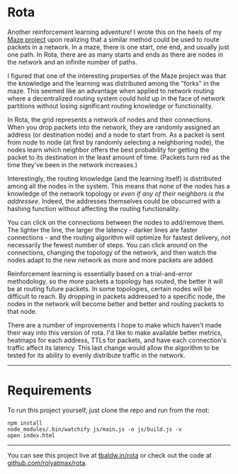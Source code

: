 Rota
====

Another reinforcement learning adventure! I wrote this on the heels of my [Maze project](https://tbaldw.in/maze) upon realizing that a similar method could be used to route packets in a network. In a maze, there is one start, one end, and usually just one path. In Rota, there are as many starts and ends as there are nodes in the network and an infinite number of paths.

I figured that one of the interesting properties of the Maze project was that the knowledge and the learning was distributed among the "forks" in the maze. This seemed like an advantage when applied to network routing where a decentralized routing system could hold up in the face of network partitions without losing significant routing knowledge or functionality.

In Rota, the grid represents a network of nodes and their connections. When you drop packets into the network, they are randomly assigned an address (or destination node) and a node to start from. As a packet is sent from node to node (at first by randomly selecting a neighboring node), the nodes learn which neighbor offers the best probability for getting the packet to its destination in the least amount of time. (Packets turn red as the time they've been in the network increases.)

Interestingly, the routing knowledge (and the learning itself) is distributed among all the nodes in the system. This means that none of the nodes has a knowledge of the network topology or _even if any of their neighbors is the addressee_. Indeed, the addresses themselves could be obscurred with a hashing function without affecting the routing functionality.

You can click on the connections between the nodes to add/remove them. The lighter the line, the larger the latency - darker lines are faster connections - and the routing algorithm will optimize for fastest delivery, not necessarily the fewest number of steps. You can click around on the connections, changing the topology of the network, and then watch the nodes adapt to the new network as more and more packets are added.

Reinforcement learning is essentially based on a trial-and-error methodology, so the more packets a topology has routed, the better it will be at routing future packets. In some topologies, certain nodes will be difficult to reach. By dropping in packets addressed to a specific node, the nodes in the network will become better and better and routing packets to that node.

There are a number of improvements I hope to make which haven't made their way into this version of rota. I'd like to make available better metrics, heatmaps for each address, TTLs for packets, and have each connection's traffic affect its latency. This last change would allow the algorithm to be tested for its ability to evenly distribute traffic in the network.

------------------------

# Requirements

To run this project yourself, just clone the repo and run from the root:

```
npm install
node_modules/.bin/watchify js/main.js -o js/build.js -v
open index.html
```

------------------------

You can see this project live at [tbaldw.in/rota](https://tbaldw.in/rota) or check out the code at [github.com/rolyatmax/rota](https://github.com/rolyatmax/rota).
